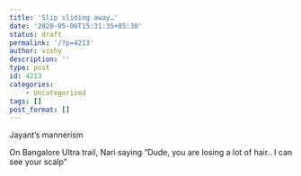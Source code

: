 ```yaml
---
title: 'Slip sliding away…'
date: '2020-05-06T15:31:35+05:30'
status: draft
permalink: '/?p=4213'
author: vishy
description: ''
type: post
id: 4213
categories: 
    - Uncategorized
tags: []
post_format: []
---
```

Jayant’s mannerism

On Bangalore Ultra trail, Nari saying “Dude, you are losing a lot of hair.. I can see your scalp”